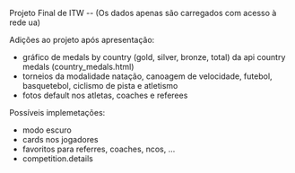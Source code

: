Projeto Final de ITW -- (Os dados apenas são carregados com acesso à rede ua) 

Adições ao projeto após apresentação:
 - gráfico de medals by country (gold, silver, bronze, total) da api country medals (country_medals.html)
 - torneios da modalidade natação, canoagem de velocidade, futebol, basquetebol, ciclismo de pista e atletismo 
 - fotos default nos atletas, coaches e referees

 Possíveis implemetações:
 - modo escuro
 - cards nos jogadores
 - favoritos para referres, coaches, ncos, ...
 - competition.details
